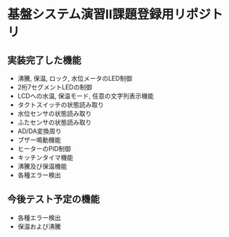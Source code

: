 # 基盤システム演習II課題登録用リポジトリ  
## 実装完了した機能  
* 沸騰, 保温, ロック, 水位メータのLED制御  
* 2桁7セグメントLEDの制御  
* LCDへの水温, 保温モード, 任意の文字列表示機能  
* タクトスイッチの状態読み取り  
* 水位センサの状態読み取り  
* ふたセンサの状態読み取り  
* AD/DA変換周り  
* ブザー鳴動機能  
* ヒーターのPID制御
* キッチンタイマ機能
* 沸騰及び保温機能
* 各種エラー検出

## 今後テスト予定の機能
* 各種エラー検出
* 保温および沸騰
